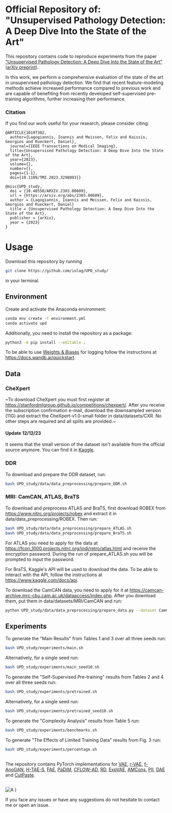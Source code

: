 # Official Repository of: "Unsupervised Pathology Detection: A Deep Dive Into the State of the Art"

This repository contains code to reproduce experiments from the paper ["Unsupervised Pathology Detection: A Deep Dive Into the State of the Art"](https://ieeexplore.ieee.org/document/10197302) ([arXiv preprint](https://arxiv.org/abs/2303.00609)). 

In this work, we perform a comprehensive evaluation of the state of the art in unsupervised pathology detection. We find that recent feature-modeling methods achieve increased performance compared to previous work and are capable of benefiting from recently developed self-supervised pre-training algorithms, further increasing their performance.


### Citation
If you find our work useful for your research, please consider citing:
```
@ARTICLE{10197302,
  author={Lagogiannis, Ioannis and Meissen, Felix and Kaissis, Georgios and Rueckert, Daniel},
  journal={IEEE Transactions on Medical Imaging}, 
  title={Unsupervised Pathology Detection: A Deep Dive Into the State of the Art}, 
  year={2023},
  volume={},
  number={},
  pages={1-1},
  doi={10.1109/TMI.2023.3298093}}
```
```
@misc{UPD_study,
  doi = {10.48550/ARXIV.2303.00609}, 
  url = {https://arxiv.org/abs/2303.00609},
  author = {Lagogiannis, Ioannis and Meissen, Felix and Kaissis, Georgios and Rueckert, Daniel}
  title = {Unsupervised Pathology Detection: A Deep Dive Into the State of the Art},
  publisher = {arXiv},
  year = {2023}
}
```

# Usage

Download this repository by running

```bash
git clone https://github.com/iolag/UPD_study/
```

in your terminal.

## Environment

Create and activate the Anaconda environment:

```bash
conda env create -f environment.yml
conda activate upd
```

Additionally, you need to install the repository as a package:

```bash
python3 -m pip install --editable .
```

To be able to use [Weights & Biases](https://wandb.ai) for logging follow the instructions at https://docs.wandb.ai/quickstart.
<!-- 
A quick guide on the folder and code structure can be found [here](structure.md). -->

## Data

### CheXpert 

~To download CheXpert you must first register at https://stanfordmlgroup.github.io/competitions/chexpert/. After you receive the subscription confirmation e-mail, download the downsampled version (11G) and extract the CheXpert-v1.0-small folder in data/datasets/CXR. No other steps are required and all splits are provided.~

#### Update 12/12/23

It seems that the small version of the dataset isn't available from the official source anymore. You can find it in [Kaggle](https://www.kaggle.com/datasets/ssttff/chexpertv10small).


### DDR 

To download and prepare the DDR dataset, run:

```bash
bash UPD_study/data/data_preprocessing/prepare_DDR.sh
```

### MRI: CamCAN, ATLAS, BraTS 

To download and preprocess ATLAS and BraTS, first download ROBEX from https://www.nitrc.org/projects/robex  and extract it in data/data_preprocessing/ROBEX. Then run:

```bash
bash UPD_study/data/data_preprocessing/prepare_ATLAS.sh
bash UPD_study/data/data_preprocessing/prepare_BraTS.sh
```
For ATLAS you need to apply for the data at https://fcon_1000.projects.nitrc.org/indi/retro/atlas.html and receive the encryption password. During the run of prepare_ATLAS.sh you will be prompted to input the password.

For BraTS, Kaggle's API will be used to download the data. To be able to interact with the API, follow the instructions at https://www.kaggle.com/docs/api.

To download the CamCAN data, you need to apply for it at https://camcan-archive.mrc-cbu.cam.ac.uk/dataaccess/index.php. After you download them, put them in data/datasets/MRI/CamCAN and run:

```bash
python UPD_study/data/data_preprocessing/prepare_data.py --dataset CamCAN
```

## Experiments

To generate the "Main Results" from Tables 1 and 3 over all three seeds run:
```bash
bash UPD_study/experiments/main.sh 
```
Alternatively, for a single seed run:

```bash
bash UPD_study/experiments/main_seed10.sh 
```


To generate the "Self-Supervised Pre-training" results from Tables 2 and 4 over all three seeds run:
```bash
bash UPD_study/experiments/pretrained.sh
```
Alternatively, for a single seed run:

```bash
bash UPD_study/experiments/pretrained_seed10.sh      
```

To generate the "Complexity Analysis" results from Table 5 run:
```bash
bash UPD_study/experiments/benchmarks.sh
```

To generate "The Effects of Limited Training Data" results from Fig. 3 run:
```bash
bash UPD_study/experiments/percentage.sh
```
##

The repository contains PyTorch implementations for [VAE](https://arxiv.org/abs/1907.02796), [r-VAE](https://arxiv.org/abs/2005.00031), [f-AnoGAN](https://www.sciencedirect.com/science/article/abs/pii/S1361841518302640), [H-TAE-S](https://arxiv.org/abs/2207.02059), [FAE](https://arxiv.org/abs/2208.10992), [PaDiM](https://arxiv.org/abs/2011.08785), [CFLOW-AD](https://arxiv.org/abs/2107.12571), [RD](https://arxiv.org/abs/2201.10703), [ExpVAE](https://arxiv.org/abs/1911.07389), [AMCons](https://arxiv.org/abs/2203.01671), [PII](https://arxiv.org/abs/2107.02622), [DAE](https://openreview.net/forum?id=Bm8-t_ggzPD) and [CutPaste](https://arxiv.org/abs/2104.04015).

##
![A )](figures/repo_samples.png)

If you face any issues or have any suggestions do not hesitate to contact me or open an issue.

